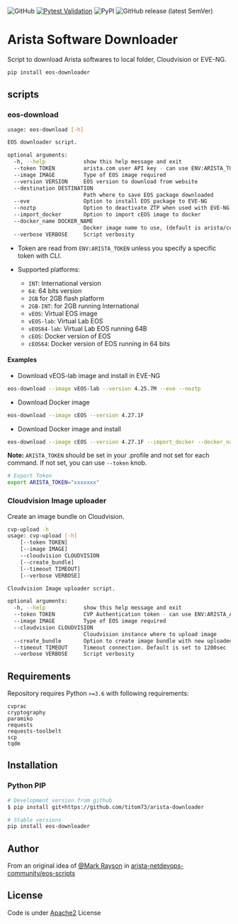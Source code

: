 ![GitHub](https://img.shields.io/github/license/titom73/arista-downloader) [![Pytest Validation](https://github.com/titom73/arista-downloader/actions/workflows/pytest.yml/badge.svg)](https://github.com/titom73/arista-downloader/actions/workflows/pytest.yml)  ![PyPI](https://img.shields.io/pypi/v/eos-downloader) ![GitHub release (latest SemVer)](https://img.shields.io/github/v/release/titom73/arista-downloader)

# Arista Software Downloader

Script to download Arista softwares to local folder, Cloudvision or EVE-NG.

```bash
pip install eos-downloader
```

## scripts

### eos-download

```bash
usage: eos-download [-h]

EOS downloader script.

optional arguments:
  -h, --help            show this help message and exit
  --token TOKEN         arista.com user API key - can use ENV:ARISTA_TOKEN
  --image IMAGE         Type of EOS image required
  --version VERSION     EOS version to download from website
  --destination DESTINATION
                        Path where to save EOS package downloaded
  --eve                 Option to install EOS package to EVE-NG
  --noztp               Option to deactivate ZTP when used with EVE-NG
  --import_docker       Option to import cEOS image to docker
  --docker_name DOCKER_NAME
                        Docker image name to use, (default is arista/ceos)
  --verbose VERBOSE     Script verbosity
```

- Token are read from `ENV:ARISTA_TOKEN` unless you specify a specific token with CLI.

- Supported platforms:

  - `INT`: International version
  - `64`: 64 bits version
  - `2GB` for 2GB flash platform
  - `2GB-INT`: for 2GB running International
  - `vEOS`: Virtual EOS image
  - `vEOS-lab`: Virtual Lab EOS
  - `vEOS64-lab`: Virtual Lab EOS running 64B
  - `cEOS`: Docker version of EOS
  - `cEOS64`: Docker version of EOS running in 64 bits

#### Examples

- Download vEOS-lab image and install in EVE-NG

```bash
eos-download --image vEOS-lab --version 4.25.7M --eve --noztp
```

- Download Docker image

```bash
eos-download --image cEOS --version 4.27.1F
```

- Download Docker image and install

```bash
eos-download --image cEOS --version 4.27.1F --import_docker --docker_name test/ceos
```

__Note:__ `ARISTA_TOKEN` should be set in your .profile and not set for each command. If not set, you can use `--token` knob.

```bash
# Export Token
export ARISTA_TOKEN="xxxxxxx"
```

### Cloudvision Image uploader

Create an image bundle on Cloudvision.

```bash
cvp-upload -h
usage: cvp-upload [-h]
    [--token TOKEN]
    [--image IMAGE]
    --cloudvision CLOUDVISION
    [--create_bundle]
    [--timeout TIMEOUT]
    [--verbose VERBOSE]

Cloudvision Image uploader script.

optional arguments:
  -h, --help            show this help message and exit
  --token TOKEN         CVP Authentication token - can use ENV:ARISTA_AVD_CV_TOKEN
  --image IMAGE         Type of EOS image required
  --cloudvision CLOUDVISION
                        Cloudvision instance where to upload image
  --create_bundle       Option to create image bundle with new uploaded image
  --timeout TIMEOUT     Timeout connection. Default is set to 1200sec
  --verbose VERBOSE     Script verbosity
```

## Requirements

Repository requires Python `>=3.6` with following requirements:

```requirements
cvprac
cryptography
paramiko
requests
requests-toolbelt
scp
tqdm
```

## Installation

### Python PIP

```bash
# Development version from github
$ pip install git+https://github.com/titom73/arista-downloader

# Stable versions
pip install eos-downloader
```

<!-- ### Poetry

Deactivated since pyproject.toml is first source for pip and do not cover script section of setup.py

```bash
# Install dependencies
poetry install

# Run script
poetry run python <script>
``` -->

## Author

From an original idea of [@Mark Rayson](https://github.com/Sparky-python) in [arista-netdevops-community/eos-scripts](https://github.com/arista-netdevops-community/eos-scripts)

## License

Code is under [Apache2](LICENSE) License
